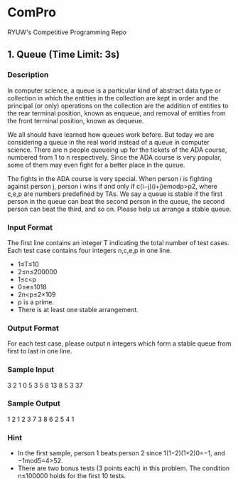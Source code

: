 # ComPro
RYUW's Competitive Programming Repo

## 1. Queue (Time Limit: 3s)
### Description
In computer science, a queue is a particular kind of abstract data type or collection in which the entities in the collection are kept in order and the principal (or only) operations on the collection are the addition of entities to the rear terminal position, known as enqueue, and removal of entities from the front terminal position, known as dequeue.

We all should have learned how queues work before. But today we are considering a queue in the real world instead of a queue in computer science. There are n people queueing up for the tickets of the ADA course, numbered from 1 to n respectively. Since the ADA course is very popular, some of them may even fight for a better place in the queue.

The fights in the ADA course is very special. When person i is fighting against person j, person i wins if and only if c(i−j)(i+j)emodp>p2, where c,e,p are numbers predefined by TAs. We say a queue is stable if the first person in the queue can beat the second person in the queue, the second person can beat the third, and so on. Please help us arrange a stable queue.

### Input Format
The first line contains an integer T indicating the total number of test cases. Each test case contains four integers n,c,e,p in one line.

* 1≤T≤10
* 2≤n≤200000
* 1≤c<p
* 0≤e≤1018
* 2n<p≤2×109
* p is a prime.
* There is at least one stable arrangement.

### Output Format
For each test case, please output n integers which form a stable queue from first to last in one line.

### Sample Input
3
2 1 0 5
3 5 8 13
8 5 3 37

### Sample Output
1 2
1 2 3
7 3 8 6 2 5 4 1

### Hint
* In the first sample, person 1 beats person 2 since 1(1−2)(1+2)0=−1, and −1mod5=4>52.
* There are two bonus tests (3 points each) in this problem. The condition n≤100000 holds for the first 10 tests.
